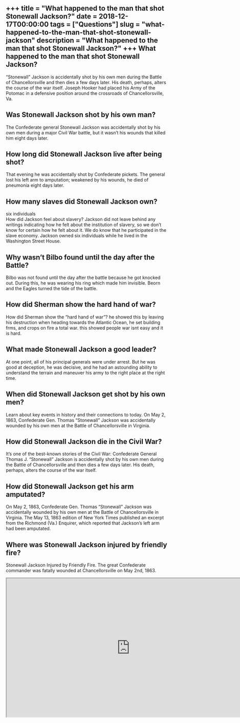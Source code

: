 +++
title = "What happened to the man that shot Stonewall Jackson?"
date = 2018-12-17T00:00:00
tags = ["Questions"]
slug = "what-happened-to-the-man-that-shot-stonewall-jackson"
description = "What happened to the man that shot Stonewall Jackson?"
+++
What happened to the man that shot Stonewall Jackson?
-----------------------------------------------------

“Stonewall” Jackson is accidentally shot by his own men during the Battle of Chancellorsville and then dies a few days later. His death, perhaps, alters the course of the war itself. Joseph Hooker had placed his Army of the Potomac in a defensive position around the crossroads of Chancellorsville, Va.

Was Stonewall Jackson shot by his own man?
------------------------------------------

The Confederate general Stonewall Jackson was accidentally shot by his own men during a major Civil War battle, but it wasn’t his wounds that killed him eight days later.

How long did Stonewall Jackson live after being shot?
-----------------------------------------------------

That evening he was accidentally shot by Confederate pickets. The general lost his left arm to amputation; weakened by his wounds, he died of pneumonia eight days later.

How many slaves did Stonewall Jackson own?
------------------------------------------

six individuals  
How did Jackson feel about slavery? Jackson did not leave behind any writings indicating how he felt about the institution of slavery, so we don’t know for certain how he felt about it. We do know that he participated in the slave economy. Jackson owned six individuals while he lived in the Washington Street House.

Why wasn’t Bilbo found until the day after the Battle?
------------------------------------------------------

Bilbo was not found until the day after the battle because he got knocked out. During this, he was wearing his ring which made him invisible. Beorn and the Eagles turned the tide of the battle.

How did Sherman show the hard hand of war?
------------------------------------------

How did Sherman show the “hard hand of war”? he showed this by leaving his destruction when heading towards the Atlantic Ocean, he set building frms, and crops on fire a total war. this showed people war isnt easy and it is hard.

What made Stonewall Jackson a good leader?
------------------------------------------

At one point, all of his principal generals were under arrest. But he was good at deception, he was decisive, and he had an astounding ability to understand the terrain and maneuver his army to the right place at the right time.

When did Stonewall Jackson get shot by his own men?
---------------------------------------------------

Learn about key events in history and their connections to today. On May 2, 1863, Confederate Gen. Thomas “Stonewall” Jackson was accidentally wounded by his own men at the Battle of Chancellorsville in Virginia.

How did Stonewall Jackson die in the Civil War?
-----------------------------------------------

It’s one of the best-known stories of the Civil War: Confederate General Thomas J. “Stonewall” Jackson is accidentally shot by his own men during the Battle of Chancellorsville and then dies a few days later. His death, perhaps, alters the course of the war itself.

How did Stonewall Jackson get his arm amputated?
------------------------------------------------

On May 2, 1863, Confederate Gen. Thomas “Stonewall” Jackson was accidentally wounded by his own men at the Battle of Chancellorsville in Virginia. The May 13, 1863 edition of New York Times published an excerpt from the Richmond (Va.) Enquirer, which reported that Jackson’s left arm had been amputated.

Where was Stonewall Jackson injured by friendly fire?
-----------------------------------------------------

Stonewall Jackson Injured by Friendly Fire. The great Confederate commander was fatally wounded at Chancellorsville on May 2nd, 1863.

<iframe allow="accelerometer; autoplay; clipboard-write; encrypted-media; gyroscope; picture-in-picture" allowfullscreen="" class="__youtube_prefs__  epyt-is-override  no-lazyload" data-no-lazy="1" data-origheight="433" data-origwidth="770" data-skipgform_ajax_framebjll="" height="433" id="_ytid_63649" loading="lazy" src="https://www.youtube.com/embed/LCgB0aHEDhI?enablejsapi=1&autoplay=0&cc_load_policy=0&cc_lang_pref=&iv_load_policy=1&loop=0&modestbranding=0&rel=1&fs=1&playsinline=0&autohide=2&theme=dark&color=red&controls=1&" title="YouTube player" width="770"></iframe>